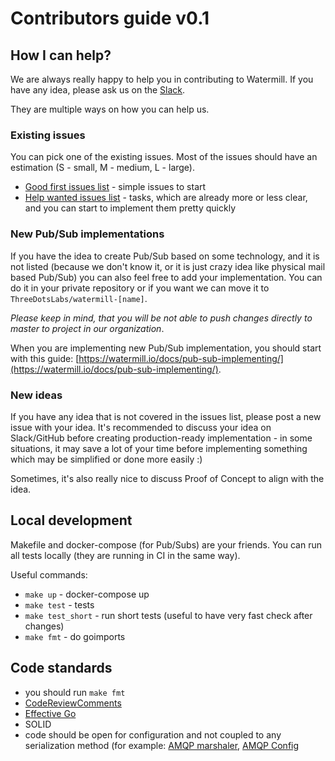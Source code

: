# Contributors guide v0.1

## How I can help?

We are always really happy to help you in contributing to Watermill. If you have any idea, please ask us on the [Slack](https://github.com/ThreeDotsLabs/watermill#support).

They are multiple ways on how you can help us.

### Existing issues

You can pick one of the existing issues. Most of the issues should have an estimation (S - small, M - medium, L - large).

- [Good first issues list](https://github.com/ThreeDotsLabs/watermill/issues?q=is%3Aissue+is%3Aopen+label%3A%22good+first+issue%22) - simple issues to start
- [Help wanted issues list](https://github.com/ThreeDotsLabs/watermill/issues?q=is%3Aissue+is%3Aopen+label%3A%22help+wanted%22) - tasks, which are already more or less clear, and you can start to implement them pretty quickly

### New Pub/Sub implementations

If you have the idea to create Pub/Sub based on some technology, and it is not listed (because we don't know it, or it is just crazy idea like physical mail based Pub/Sub) you can also feel free to add your implementation.
You can do it in your private repository or if you want we can move it to `ThreeDotsLabs/watermill-[name]`.

*Please keep in mind, that you will be not able to push changes directly to master to project in our organization*.

When you are implementing new Pub/Sub implementation, you should start with this guide: [https://watermill.io/docs/pub-sub-implementing/](https://watermill.io/docs/pub-sub-implementing/).

### New ideas

If you have any idea that is not covered in the issues list, please post a new issue with your idea. 
It's recommended to discuss your idea on Slack/GitHub before creating production-ready implementation - in some situations, it may save a lot of your time before implementing something which may be simplified or done more easily :)

Sometimes, it's also really nice to discuss Proof of Concept to align with the idea.

## Local development

Makefile and docker-compose (for Pub/Subs) are your friends. You can run all tests locally (they are running in CI in the same way).

Useful commands:
- `make up` - docker-compose up
- `make test` - tests
- `make test_short` - run short tests (useful to have very fast check after changes)
- `make fmt` - do goimports

## Code standards

- you should run `make fmt`
- [CodeReviewComments](https://github.com/golang/go/wiki/CodeReviewComments)
- [Effective Go](https://golang.org/doc/effective_go.html)
- SOLID
- code should be open for configuration and not coupled to any serialization method (for example: [AMQP marshaler](https://github.com/ThreeDotsLabs/watermill-amqp/blob/master/pkg/amqp/marshaler.go), [AMQP Config](https://github.com/ThreeDotsLabs/watermill-amqp/blob/master/pkg/amqp/config.go)
